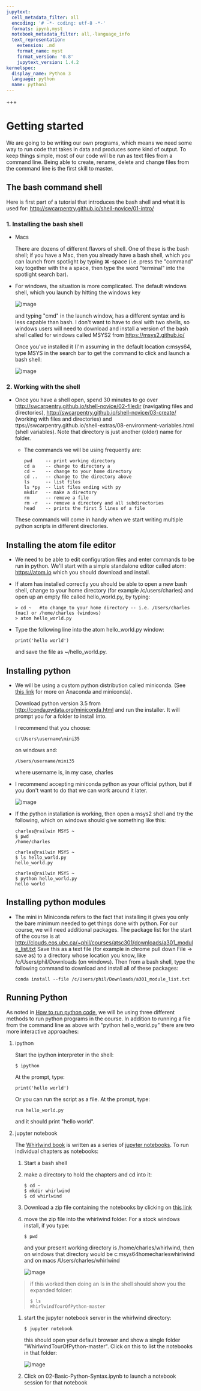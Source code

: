 ```yaml
---
jupytext:
  cell_metadata_filter: all
  encoding: '# -*- coding: utf-8 -*-'
  formats: ipynb,myst
  notebook_metadata_filter: all,-language_info
  text_representation:
    extension: .md
    format_name: myst
    format_version: '0.8'
    jupytext_version: 1.4.2
kernelspec:
  display_name: Python 3
  language: python
  name: python3
---
```



+++


Getting started
===============

We are going to be writing our own programs, which means we need some
way to run code that takes in data and produces some kind of output. To
keep things simple, most of our code will be run as text files from a
command line. Being able to create, rename, delete and change files from
the command line is the first skill to master.

The bash command shell
----------------------

Here is first part of a tutorial that introduces the bash shell and what
it is used for: <http://swcarpentry.github.io/shell-novice/01-intro/>

### 1. Installing the bash shell

-   Macs

    There are dozens of different flavors of shell. One of these is the
    bash shell; if you have a Mac, then you already have a bash shell,
    which you can launch from spotlight by typing ⌘-space (i.e. press
    the "command" key together with the a space, then type the word
    "terminal" into the spotlight search bar).

-   For windows, the situation is more complicated. The default windows
    shell, which you launch by hitting the windows key

    ![image](attachment:screenshots/windows_key.jpeg)

    and typing "cmd" in the launch window, has a different syntax and is
    less capable than bash. I don't want to have to deal with two
    shells, so windows users will need to download and install a version
    of the bash shell called for windows called MSYS2 from
    <https://msys2.github.io/>

    Once you've installed it (I'm assuming in the default location
    c:msys64, type MSYS in the search bar to get the command to click
    and launch a bash shell:

    ![image](attachment:screenshots/msys_folders.png)

### 2. Working with the shell

-   Once you have a shell open, spend 30 minutes to go over
    <http://swcarpentry.github.io/shell-novice/02-filedir> (navigating
    files and directories),
    <http://swcarpentry.github.io/shell-novice/03-create/> (working with
    files and directories) and
    ttps://swcarpentry.github.io/shell-extras/08-environment-variables.html
    (shell variables). Note that directory is just another (older) name
    for folder.

    -   The commands we will be using frequently are:

            pwd     -- print working directory
            cd a    -- change to directory a 
            cd ~    -- change to your home directory
            cd ..   -- change to the directory above
            ls      -- list files
            ls *py  -- list files ending with py
            mkdir   -- make a directory
            rm      -- remove a file
            rm -r   -- remove a directory and all subdirectories
            head    -- prints the first 5 lines of a file

    These commands will come in handy when we start writing multiple
    python scripts in different directories.

Installing the atom file editor
-------------------------------

-   We need to be able to edit configuration files and enter commands to
    be run in python. We'll start with a simple standalone editor called
    atom: <https://atom.io> which you should download and install.

-   If atom has installed correctly you should be able to open a new
    bash shell, change to your home directory (for example
    /c/users/charles) and open up an empty file called hello\_world.py,
    by typing:

        > cd ~   #to change to your home directory -- i.e. /Users/charles (mac) or /home/charles (windows)
        > atom hello_world.py

-   Type the following line into the atom hello\_world.py window:

        print('hello world')

    and save the file as \~/hello\_world.py.

Installing python
-----------------

-   We will be using a custom python distribution called miniconda. (See
    [this link](http://conda.pydata.org/docs/install/quick.html) for
    more on Anaconda and miniconda).

    Download python version 3.5 from
    <http://conda.pydata.org/miniconda.html> and run the installer. It
    will prompt you for a folder to install into.

    I recommend that you choose:

        c:\Users\username\mini35

    on windows and:

        /Users/username/mini35

    where username is, in my case, charles

-   I recommend accepting miniconda python as your official python, but
    if you don't want to do that we can work around it later.

    ![image](attachment:screenshots/accept_anaconda.png)

-   If the python installation is working, then open a msys2 shell and
    try the following, which on windows should give something like this:

        charles@railwin MSYS ~
        $ pwd
        /home/charles

        charles@railwin MSYS ~
        $ ls hello_world.py
        hello_world.py

        charles@railwin MSYS ~
        $ python hello_world.py
        hello world

Installing python modules
-------------------------

-   The mini in Miniconda refers to the fact that installing it gives
    you only the bare minimum needed to get things done with python. For
    our course, we will need additional packages. The package list for
    the start of the course is at
    <http://clouds.eos.ubc.ca/~phil/courses/atsc301/downloads/a301_module_list.txt>
    Save this as a text file (for example in chrome pull down File -\>
    save as) to a directory whose location you know, like
    /c/Users/phil/Downloads (on windows). Then from a bash shell, type
    the following command to download and install all of these packages:

        conda install --file /c/Users/phil/Downloads/a301_module_list.txt

Running Python
--------------

As noted in [How to run python
code](./whirlwind/01-How-to-Run-Python-Code.html), we will be using
three different methods to run python programs in the course. In
addition to running a file from the command line as above with "python
hello\_world.py" there are two more interactive approaches:

1.  ipython

    Start the ipython interpreter in the shell:

        $ ipython

    At the prompt, type:

        print('hello world')

    Or you can run the script as a file. At the prompt, type:

        run hello_world.py

    and it should print "hello world".

2.  jupyter notebook

    The [Whirlwind book](./whirlwind) is written as a series of [jupyter
    notebooks](https://nbviewer.jupyter.org/github/jupyter/notebook/blob/master/docs/source/examples/Notebook/Running%20Code.ipynb).
    To run individual chapters as notebooks:

    1.  Start a bash shell

    2.  make a directory to hold the chapters and cd into it:

            $ cd ~
            $ mkdir whirlwind
            $ cd whirlwind

    3.  Download a zip file containing the notebooks by clicking on
        [this
        link](http://clouds.eos.ubc.ca/~phil/courses/atsc301/downloads/WhirlwindTourOfPython-notebooks.zip)

    4.  move the zip file into the whirlwind folder. For a stock windows
        install, if you type:

            $ pwd

        and your present working directory is /home/charles/whirlwind,
        then on windows that directory would be
        c:msys64homecharleswhirlwind and on macs
        /Users/charles/whirlwind

        ![image](attachment:screenshots/expand_zip.png)

    > if this worked then doing an ls in the shell should show you the
    > expanded folder:
    >
    >     $ ls
    >     WhirlwindTourOfPython-master

    1.  start the jupyter notebook server in the whirlwind directory:

            $ jupyter notebook

        this should open your default browser and show a single folder
        "WhirlwindTourOfPython-master". Click on this to list the
        notebooks in that folder:

        ![image](attachment:screenshots/jupyter_launch.png)

    2.  Click on 02-Basic-Python-Syntax.ipynb to launch a notebook
        session for that notebook
